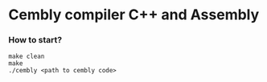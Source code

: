 # Cembly compiler C++ and Assembly

### How to start?

    make clean
    make
    ./cembly <path to cembly code>